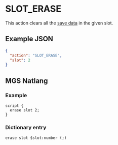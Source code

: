 # SLOT_ERASE

This action clears all the [save data](../scripts/save_data) in the given slot.

## Example JSON

```json
{
  "action": "SLOT_ERASE",
  "slot": 2
}
```

## MGS Natlang

### Example

```mgs
script {
  erase slot 2;
}
```

### Dictionary entry

```
erase slot $slot:number (;)
```
